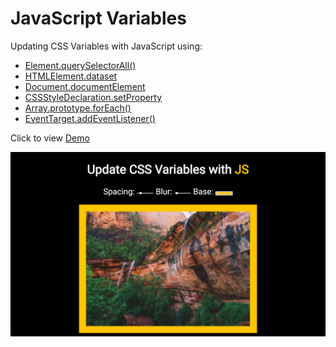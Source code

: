 # JavaScript Variables

Updating CSS Variables with JavaScript using:
* [Element.querySelectorAll()](https://developer.mozilla.org/en-US/docs/Web/API/Document/querySelectorAll)
* [HTMLElement.dataset](https://developer.mozilla.org/en/docs/Web/API/HTMLElement/dataset)
* [Document.documentElement](https://developer.mozilla.org/en/docs/Web/API/Document/documentElement)
* [CSSStyleDeclaration.setProperty](https://developer.mozilla.org/en-US/docs/Web/API/CSSStyleDeclaration/setProperty)
* [Array.prototype.forEach()](https://developer.mozilla.org/en-US/docs/Web/JavaScript/Reference/Global_Objects/Array/forEach?v=control)
* [EventTarget.addEventListener()](https://developer.mozilla.org/en-US/docs/Web/API/EventTarget/addEventListener)

Click to view [Demo](https://sonyamoisset.github.io/javascript30/03-Variables/)

![Variables](https://github.com/SonyaMoisset/javascript30/blob/master/03-Variables/variables.png)

